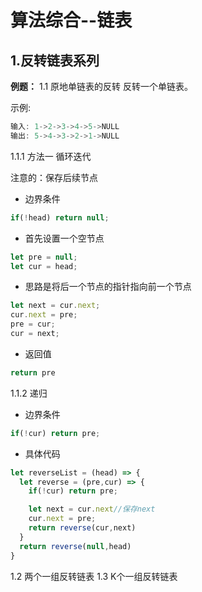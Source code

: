 # 算法综合--链表
## 1.反转链表系列
**例题：**
1.1 原地单链表的反转
反转一个单链表。

示例:
```javascript
输入: 1->2->3->4->5->NULL
输出: 5->4->3->2->1->NULL
```


1.1.1 方法一 循环迭代

注意的：保存后续节点

- 边界条件 
```javascript
if(!head) return null;
```
- 首先设置一个空节点
```javascript
let pre = null;
let cur = head;
```

- 思路是将后一个节点的指针指向前一个节点

```javascript
let next = cur.next;
cur.next = pre;
pre = cur;
cur = next;
```

- 返回值

```js
return pre
```


1.1.2 递归

- 边界条件
```js
if(!cur) return pre;
```
- 具体代码
```js
let reverseList = (head) => {
  let reverse = (pre,cur) => {
    if(!cur) return pre;

    let next = cur.next//保存next
    cur.next = pre;
    return reverse(cur,next) 
  }
  return reverse(null,head)
}
```

1.2 两个一组反转链表
1.3 K个一组反转链表